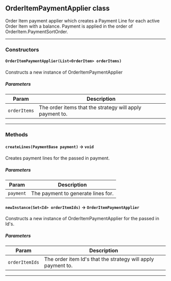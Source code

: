 ## OrderItemPaymentApplier class

Order Item payment applier which creates a Payment Line for each active Order Item with a balance. Payment is applied in the order of OrderItem.PaymentSortOrder.

---
### Constructors
<!-- panels:start -->
<!-- div:left-panel -->
#### `OrderItemPaymentApplier(List<OrderItem> orderItems)`

Constructs a new instance of OrderItemPaymentApplier
##### Parameters
|Param|Description|
|-----|-----------|
|`orderItems` |  The order items that the strategy will apply payment to. |

<!-- panels:end -->
---
### Methods
<!-- panels:start -->
<!-- div:left-panel -->
#### `createLines(PaymentBase payment)` → `void`

Creates payment lines for the passed in payment.
##### Parameters
|Param|Description|
|-----|-----------|
|`payment` |  The payment to generate lines for. |

<!-- panels:end -->
<!-- panels:start -->
<!-- div:left-panel -->
#### `newInstance(Set<Id> orderItemIds)` → `OrderItemPaymentApplier`

Constructs a new instance of OrderItemPaymentApplier for the passed in Id's.
##### Parameters
|Param|Description|
|-----|-----------|
|`orderItemIds` |  The order item Id's that the strategy will apply payment to. |

<!-- panels:end -->
---
